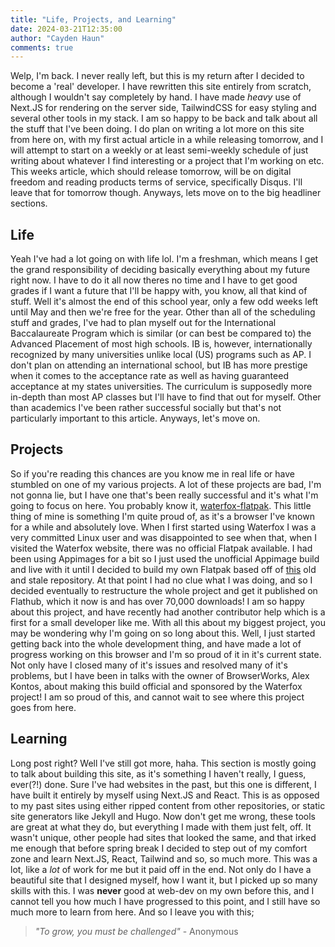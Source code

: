 ```yaml
---
title: "Life, Projects, and Learning"
date: 2024-03-21T12:35:00
author: "Cayden Haun"
comments: true
---
```


Welp, I'm back. I never really left, but this is my return after I decided to become a 'real' developer. I have rewritten this site entirely from scratch, although I wouldn't say completely by hand. I have made *heavy* use of Next.JS for rendering on the server side, TailwindCSS for easy styling and several other tools in my stack. I am so happy to be back and talk about all the stuff that I've been doing. I do plan on writing a lot more on this site from here on, with my first actual article in a while releasing tomorrow, and I will attempt to start on a weekly or at least semi-weekly schedule of just writing about whatever I find interesting or a project that I'm working on etc. This weeks article, which should release tomorrow, will be on digital freedom and reading products terms of service, specifically Disqus. I'll leave that for tomorrow though. Anyways, lets move on to the big headliner sections.

## Life

Yeah I've had a lot going on with life lol. I'm a freshman, which means I get the grand responsibility of deciding basically everything about my future right now. I have to do it all now theres no time and I have to get good grades if I want a future that I'll be happy with, you know, all that kind of stuff. Well it's almost the end of this school year, only a few odd weeks left until May and then we're free for the year. Other than all of the scheduling stuff and grades, I've had to plan myself out for the International Baccalaureate Program which is similar (or can best be compared to) the Advanced Placement of most high schools. IB is, however, internationally recognized by many universities unlike local (US) programs such as AP. I don't plan on attending an international school, but IB has more prestige when it comes to the acceptance rate as well as having guaranteed acceptance at my states universities. The curriculum is supposedly more in-depth than most AP classes but I'll have to find that out for myself. Other than academics I've been rather successful socially but that's not particularly important to this article. Anyways, let's move on.

## Projects

So if you're reading this chances are you know me in real life or have stumbled on one of my various projects. A lot of these projects are bad, I'm not gonna lie, but I have one that's been really successful and it's what I'm going to focus on here. You probably know it, [waterfox-flatpak](https://github.com/flathub/net.waterfox.waterfox). This little thing of mine is something I'm quite proud of, as it's a browser I've known for a while and absolutely love. When I first started using Waterfox I was a very committed Linux user and was disappointed to see when that, when I visited the Waterfox website, there was no official Flatpak available. I had been using Appimages for a bit so I just used the unofficial Appimage build and live with it until I decided to build my own Flatpak based off of [this](https://github.com/xhorak/firefox-devedition-flatpak) old and stale repository. At that point I had no clue what I was doing, and so I decided eventually to restructure the whole project and get it published on Flathub, which it now is and has over 70,000 downloads! I am so happy about this project, and have recently had another contributor help which is a first for a small developer like me. With all this about my biggest project, you may be wondering why I'm going on so long about this. Well, I just started getting back into the whole development thing, and have made a lot of progress working on this browser and I'm so proud of it in it's current state. Not only have I closed many of it's issues and resolved many of it's problems, but I have been in talks with the owner of BrowserWorks, Alex Kontos, about making this build official and sponsored by the Waterfox project! I am so proud of this, and cannot wait to see where this project goes from here.

## Learning

Long post right? Well I've still got more, haha. This section is mostly going to talk about building this site, as it's something I haven't really, I guess, ever(?!) done. Sure I've had websites in the past, but this one is different, I have built it entirely by myself using Next.JS and React. This is as opposed to my past sites using either ripped content from other repositories, or static site generators like Jekyll and Hugo. Now don't get me wrong, these tools are great at what they do, but everything I made with them just felt, off. It wasn't unique, other people had sites that looked the same, and that irked me enough that before spring break I decided to step out of my comfort zone and learn Next.JS, React, Tailwind and so, so much more. This was a lot, like a *lot* of work for me but it paid off in the end. Not only do I have a beautiful site that I designed myself, how I want it, but I picked up so many skills with this. I was **never** good at web-dev on my own before this, and I cannot tell you how much I have progressed to this point, and I still have so much more to learn from here. And so I leave you with this;

> *"To grow, you must be challenged"* - Anonymous

